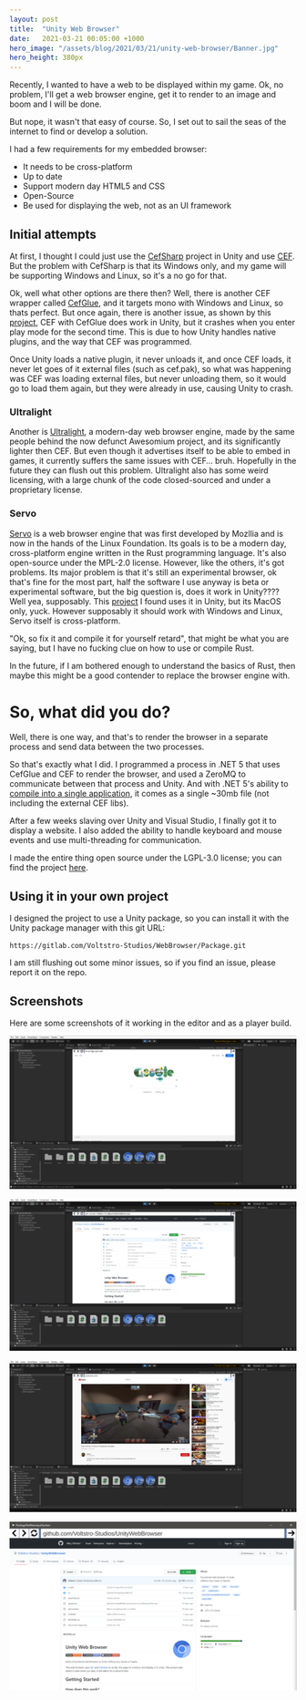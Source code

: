 ```yaml
---
layout: post
title:  "Unity Web Browser"
date:   2021-03-21 00:05:00 +1000
hero_image: "/assets/blog/2021/03/21/unity-web-browser/Banner.jpg"
hero_height: 380px
---
```


Recently, I wanted to have a web to be displayed within my game. Ok, no problem, I&#39;ll get a web browser engine, get it to render to an image and boom and I will be done.

But nope, it wasn&#39;t that easy of course. So, I set out to sail the seas of the internet to find or develop a solution.

I had a few requirements for my embedded browser:

- It needs to be cross-platform
- Up to date
- Support modern day HTML5 and CSS
- Open-Source
- Be used for displaying the web, not as an UI framework

## Initial attempts

At first, I thought I could just use the [CefSharp](https://github.com/cefsharp/CefSharp) project in Unity and use [CEF](https://bitbucket.org/chromiumembedded/cef). But the problem with CefSharp is that its Windows only, and my game will be supporting Windows and Linux, so it&#39;s a no go for that.

Ok, well what other options are there then? Well, there is another CEF wrapper called [CefGlue](https://gitlab.com/xiliumhq/chromiumembedded/cefglue), and it targets mono with Windows and Linux, so thats perfect. But once again, there is another issue, as shown by this [project](https://github.com/aleab/cef-unity-sample), CEF with CefGlue does work in Unity, but it crashes when you enter play mode for the second time. This is due to how Unity handles native plugins, and the way that CEF was programmed.

Once Unity loads a native plugin, it never unloads it, and once CEF loads, it never let goes of it external files (such as cef.pak), so what was happening was CEF was loading external files, but never unloading them, so it would go to load them again, but they were already in use, causing Unity to crash.

### Ultralight

Another is [Ultralight](https://ultralig.ht/), a modern-day web browser engine, made by the same people behind the now defunct Awesomium project, and its significantly lighter then CEF. But even though it advertises itself to be able to embed in games, it currently suffers the same issues with CEF… bruh. Hopefully in the future they can flush out this problem. Ultralight also has some weird licensing, with a large chunk of the code closed-sourced and under a proprietary license.

### Servo

[Servo](https://servo.org/) is a web browser engine that was first developed by Mozllia and is now in the hands of the Linux Foundation. Its goals is to be a modern day, cross-platform engine written in the Rust programming language. It&#39;s also open-source under the MPL-2.0 license. However, like the others, it&#39;s got problems. Its major problem is that it&#39;s still an experimental browser, ok that&#39;s fine for the most part, half the software I use anyway is beta or experimental software, but the big question is, does it work in Unity???? Well yea, supposably. This [project](https://github.com/MozillaReality/servo-unity) I found uses it in Unity, but its MacOS only, yuck. However supposably it should work with Windows and Linux, Servo itself is cross-platform.

&quot;Ok, so fix it and compile it for yourself retard&quot;, that might be what you are saying, but I have no fucking clue on how to use or compile Rust.

In the future, if I am bothered enough to understand the basics of Rust, then maybe this might be a good contender to replace the browser engine with.

# So, what did you do?

Well, there is one way, and that&#39;s to render the browser in a separate process and send data between the two processes.

So that&#39;s exactly what I did. I programmed a process in .NET 5 that uses CefGlue and CEF to render the browser, and used a ZeroMQ to communicate between that process and Unity. And with .NET 5&#39;s ability to [compile into a single application](https://docs.microsoft.com/en-us/dotnet/core/deploying/single-file), it comes as a single ~30mb file (not including the external CEF libs).

After a few weeks slaving over Unity and Visual Studio, I finally got it to display a website. I also added the ability to handle keyboard and mouse events and use multi-threading for communication.

I made the entire thing open source under the LGPL-3.0 license; you can find the project [here](https://github.com/Voltstro-Studios/UnityWebBrowser).

## Using it in your own project

I designed the project to use a Unity package, so you can install it with the Unity package manager with this git URL:

```
https://gitlab.com/Voltstro-Studios/WebBrowser/Package.git
```

I am still flushing out some minor issues, so if you find an issue, please report it on the repo.

## Screenshots

Here are some screenshots of it working in the editor and as a player build.

![Screenshot 1](/assets/blog/2021/03/21/unity-web-browser/Screenshot-Editor1.png)

![Screenshot 2](/assets/blog/2021/03/21/unity-web-browser/Screenshot-Editor2.png)

![Screenshot 3](/assets/blog/2021/03/21/unity-web-browser/Screenshot-Editor3.png)

![Screenshot 4](/assets/blog/2021/03/21/unity-web-browser/Screenshot-InPlayer.png)
